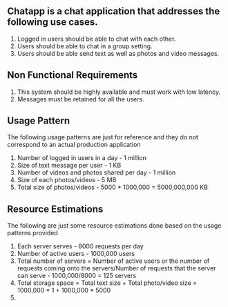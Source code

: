 ## Chatapp is a chat application that addresses the following use cases.

1. Logged in users should be able to chat with each other.
2. Users should be able to chat in a group setting.
3. Users should be able send text as well as photos and video messages.

## Non Functional Requirements

1. This system should be highly available and must work with low latency.
2. Messages must be retained for all the users.

## Usage Pattern

The following usage patterns are just for reference and they do not correspond to an actual production application

1. Number of logged in users in a day - 1 million
2. Size of text message per user - 1 KB
3. Number of videos and photos shared per day - 1 million
4. Size of each photos/videos - 5 MB 
5. Total size of photos/videos - 5000 * 1000,000 = 5000,000,000 KB

## Resource Estimations

The following are just some resource estimations done based on the usage patterns provided

1. Each server serves - 8000 requests per day
2. Number of active users - 1000,000 users
3. Total number of servers = Number of active users or the number of requests coming onto the servers/Number of requests that the server can serve - 1000,000/8000 = 125 servers
4. Total storage space = Total text size + Total photo/video size = 1000,000 * 1 + 1000,000 * 5000
5. 
